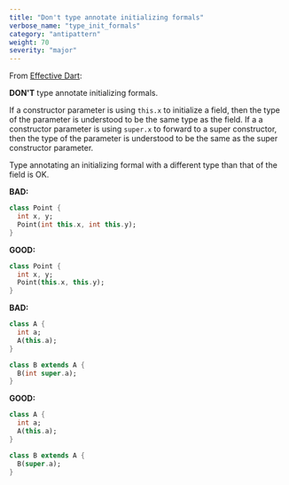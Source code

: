 ```yaml
---
title: "Don't type annotate initializing formals"
verbose_name: "type_init_formals"
category: "antipattern"
weight: 70
severity: "major"
---
```

From [Effective Dart](https://dart.dev/effective-dart/design#dont-type-annotate-initializing-formals):

**DON'T** type annotate initializing formals.

If a constructor parameter is using `this.x` to initialize a field, then the
type of the parameter is understood to be the same type as the field. If a 
a constructor parameter is using `super.x` to forward to a super constructor,
then the type of the parameter is understood to be the same as the super
constructor parameter.

Type annotating an initializing formal with a different type than that of the
field is OK.

**BAD:**
```dart
class Point {
  int x, y;
  Point(int this.x, int this.y);
}
```

**GOOD:**
```dart
class Point {
  int x, y;
  Point(this.x, this.y);
}
```

**BAD:**
```dart
class A {
  int a;
  A(this.a);
}

class B extends A {
  B(int super.a);
}
```

**GOOD:**
```dart
class A {
  int a;
  A(this.a);
}

class B extends A {
  B(super.a);
}
```


